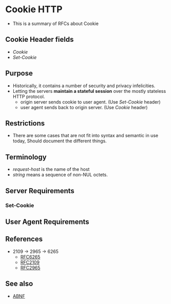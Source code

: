 <link rel="stylesheet" type="text/css" media="all" href="https://shlomo90.github.io/homepage.css" />

# Cookie HTTP

* This is a summary of RFCs about Cookie

## Cookie Header fields

* *Cookie*
* *Set-Cookie*

## Purpose

* Historically, it contains a number of security and privacy infelicities.
* Letting the servers **maintain a stateful session** over the mostly stateless HTTP protocol.
    * origin server sends cookie to user agent. (Use *Set-Cookie* header)
    * user agent sends back to origin server. (Use *Cookie* header)

## Restrictions

* There are some cases that are not fit into syntax and semantic in use today, Should document the
  different things.

## Terminology

* *request-host* is the name of the host
* *string* means a sequence of non-NUL octets.


## Server Requirements

### Set-Cookie

## User Agent Requirements

## References

* 2109 -> 2965 -> 6265
    * [RFC6265](https://tools.ietf.org/html/rfc6265)
    * [RFC2109](https://tools.ietf.org/html/rfc2109)
    * [RFC2965](https://tools.ietf.org/html/rfc2965)

## See also

* [ABNF](https://tools.ietf.org/html/rfc5234)
